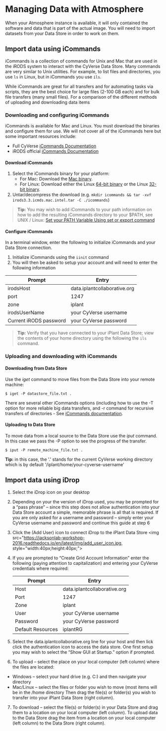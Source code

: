 # Managing Data with Atmosphere

When your Atmosphere instance is available, it will only contained the software and data that is part of the actual image. You will need to import datasets from your Data Store in order to work on them. 

## Import data using iCommands

iCommands is a collection of commands for Unix and Mac that are used in the iRODS system to interact with the CyVerse Data Store. Many commands are very similar to Unix utilities. For example, to list files and directories, you use `ls` in Linux, but in iCommands you use `ils`.


While iCommands are great for all transfers and for automating tasks via scripts, they are the best choice for large files (2-100 GB each) and for bulk file transfers (many small files). For a comparison of the different methods of uploading and downloading data items


### Downloading and configuring iCommands

iCommands is available for Mac and Linux. You must download the binaries and configure them for use. We will not cover all of the iCommands here but some important resources include:

- Full CyVerse [iCommands Documentation](https://pods.iplantcollaborative.org/wiki/display/DS/Using+iCommands)
- iRODS official [iCommands Documentation](https://docs.irods.org/master/icommands/user/)

#### Download iCommands

1. Select the iCommands binary for your platform:
    - For Mac: Download the [Mac binary](https://www.irods.org/binaries/irods3.3.icmds.mac.intel.tar).
    - For Linux: Download either the Linux [64-bit binary](http://www.iplantcollaborative.org/sites/default/files/irods/icommands.x86_64.tar.bz2) or the Linux [32-bit binary](http://www.iplantcollaborative.org/sites/default/files/irods/icommands.i386.tar.bz2).
2. Untar/decompress the download (e.g. `mkdir icommands && tar -xvf irods3.3.icmds.mac.intel.tar -C ./icommands`)

> **Tip:** You may wish to add iCommands to your path  information on how to add the resulting iCommands directory to your $PATH, see UNIX / Linux: [Set your PATH Variable Using set or export command](http://www.cyberciti.biz/faq/unix-linux-adding-path/)

#### Configure iCommands

In a terminal window, enter the following to initialize iCommands and your Data Store connection.

1. Initialize iCommands using the `iinit` command 
2. You will then be asked to setup your account and will need to enter the following information

|Prompt|Entry|
|------|-----|
|irodsHost|data.iplantcollaborative.org|
|port|1247|
|zone|iplant|
|irodsUserName|your CyVerse username|
|Current iRODS password|your CyVerse password|

> **Tip:** Verify that you have connected to your iPlant Data Store; view the contents of your home directory using the following the `ils` command. 


### Uploading and downloading with iCommands

#### Downloading from Data Store

Use the *iget* command to move files from the Data Store into your remote machine:
```
$ iget -P datastore_file.txt .
```
There are several other iCommands options (including how to use the -T option for more reliable big data transfers, and -r command for recursive transfers of directories - See [iCommands documentation](https://pods.iplantcollaborative.org/wiki/display/DS/Using+iCommands). 

#### Uploading to Data Store

To move data from a local source to the Data Store use the *iput* command. In this case we pass the -P option to see the progress of the transfer. 
```
$ iput -P remote_machine_file.txt .
```
**Tip:** in this case, the '.' stands for the current CyVerse working directory which is by default '/iplant/home/your-cyverse-username'

## Import data using iDrop


1. Select the iDrop icon on your desktop
2. Depending on your the version of iDrop used, you may be prompted for a “pass phrase” – since this step does not allow authentication into your Data Store account a simple, memorable phrase is all that is required. If you are only asked for a username and password – simply enter your CyVerse username and password and continue this guide at step 6
3. Click the  (Add User) icon to connect iDrop to the iPlant Data Store
<img src="https://jacksonlab-workshop-2016.readthedocs.io/en/latest/img/add_user_icon.jpg, style="width:40px;height:40px;">
4. If you are prompted to “Create Grid Account Information” enter the following (paying attention to capitalization) and entering your CyVerse credentials where required:
 

    |Prompt|Entry|
    |------|-----|
    |Host|data.iplantcollaborative.org|
    |Port|1247|
    |Zone|iplant|
    |User|your CyVerse username|
    |Password|your CyVerse password|
    |Default Resources|iplantRG|
5. Select the data.iplantcollaborative.org line for your host and then lick click the authentication icon to access the data store. One first setup you may wish to select the “Show GUI at Startup.” option if prompted. 
6. To upload – select the place on your local computer (left column) where the files are located: - Windows – select your hard drive (e.g. C:\) and then navigate your directory
 - Mac/Linux – select the files or folder you wish to move (most items will be in the /home directoryThen drag the file(s) or folder(s) you wish to transfer into your iPlant Data Store (right column). 7. To download – select the file(s) or folder(s) in your Data Store and drag them to a location on your local computer (left column). To upload data to the Data Store drag the item from a location on your local computer (left column) to the Data Store (right column). 